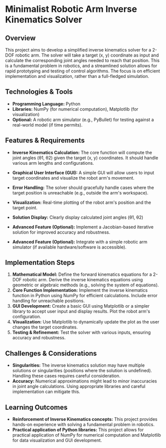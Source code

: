 # Minimalist Robotic Arm Inverse Kinematics Solver

## Overview

This project aims to develop a simplified inverse kinematics solver for a 2-DOF robotic arm.  The solver will take a target (x, y) coordinate as input and calculate the corresponding joint angles needed to reach that position.  This is a fundamental problem in robotics, and a streamlined solution allows for rapid prototyping and testing of control algorithms.  The focus is on efficient implementation and visualization, rather than a full-fledged simulation.

## Technologies & Tools

* **Programming Language:** Python
* **Libraries:** NumPy (for numerical computation), Matplotlib (for visualization)
* **Optional:**  A robotic arm simulator (e.g., PyBullet) for testing against a real-world model (if time permits).

## Features & Requirements

- **Inverse Kinematics Calculation:**  The core function will compute the joint angles (θ1, θ2) given the target (x, y) coordinates.  It should handle various arm lengths and configurations.
- **Graphical User Interface (GUI):** A simple GUI will allow users to input target coordinates and visualize the robot arm's movement.
- **Error Handling:** The solver should gracefully handle cases where the target position is unreachable (e.g., outside the arm's workspace).
- **Visualization:** Real-time plotting of the robot arm's position and the target point.
- **Solution Display:** Clearly display calculated joint angles (θ1, θ2)

- **Advanced Feature (Optional):** Implement a Jacobian-based iterative solution for improved accuracy and robustness.
- **Advanced Feature (Optional):**  Integrate with a simple robotic arm simulator (if available hardware/software is accessible).

## Implementation Steps

1. **Mathematical Model:** Define the forward kinematics equations for a 2-DOF robotic arm.  Derive the inverse kinematics equations using geometric or algebraic methods (e.g., solving the system of equations).
2. **Core Function Implementation:**  Implement the inverse kinematics function in Python using NumPy for efficient calculations.  Include error handling for unreachable positions.
3. **GUI Development:** Create a basic GUI using Matplotlib or a simpler library to accept user input and display results.  Plot the robot arm's configuration.
4. **Visualization:**  Use Matplotlib to dynamically update the plot as the user changes the target coordinates.
5. **Testing & Refinement:**  Test the solver with various inputs, ensuring accuracy and robustness.


## Challenges & Considerations

- **Singularities:**  The inverse kinematics solution may have multiple solutions or singularities (positions where the solution is undefined).  Handling these cases requires careful consideration.
- **Accuracy:**  Numerical approximations might lead to minor inaccuracies in joint angle calculations.  Using appropriate libraries and careful implementation can mitigate this.


## Learning Outcomes

- **Reinforcement of Inverse Kinematics concepts:** This project provides hands-on experience with solving a fundamental problem in robotics.
- **Practical application of Python libraries:** This project allows for practical application of NumPy for numerical computation and Matplotlib for data visualization and GUI development.

